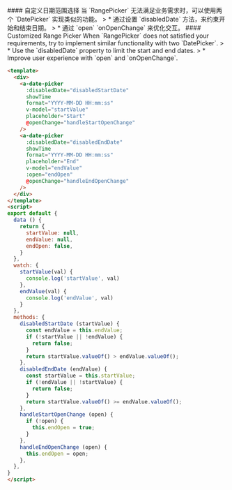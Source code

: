 
<cn>
#### 自定义日期范围选择
当 `RangePicker` 无法满足业务需求时，可以使用两个 `DatePicker` 实现类似的功能。
> * 通过设置 `disabledDate` 方法，来约束开始和结束日期。
> * 通过 `open` `onOpenChange` 来优化交互。
</cn>

<us>
#### Customized Range Picker
When `RangePicker` does not satisfied your requirements, try to implement similar functionality with two `DatePicker`.
> * Use the `disabledDate` property to limit the start and end dates.
> * Improve user experience with `open` and `onOpenChange`.
</us>

```html
<template>
  <div>
    <a-date-picker
      :disabledDate="disabledStartDate"
      showTime
      format="YYYY-MM-DD HH:mm:ss"
      v-model="startValue"
      placeholder="Start"
      @openChange="handleStartOpenChange"
    />
    <a-date-picker
      :disabledDate="disabledEndDate"
      showTime
      format="YYYY-MM-DD HH:mm:ss"
      placeholder="End"
      v-model="endValue"
      :open="endOpen"
      @openChange="handleEndOpenChange"
    />
  </div>
</template>
<script>
export default {
  data () {
    return {
      startValue: null,
      endValue: null,
      endOpen: false,
    }
  },
  watch: {
    startValue(val) {
      console.log('startValue', val)
    },
    endValue(val) {
      console.log('endValue', val)
    }
  },
  methods: {
    disabledStartDate (startValue) {
      const endValue = this.endValue;
      if (!startValue || !endValue) {
        return false;
      }
      return startValue.valueOf() > endValue.valueOf();
    },
    disabledEndDate (endValue) {
      const startValue = this.startValue;
      if (!endValue || !startValue) {
        return false;
      }
      return startValue.valueOf() >= endValue.valueOf();
    },
    handleStartOpenChange (open) {
      if (!open) {
        this.endOpen = true;
      }
    },
    handleEndOpenChange (open) {
      this.endOpen = open;
    },
  },
}
</script>
```
